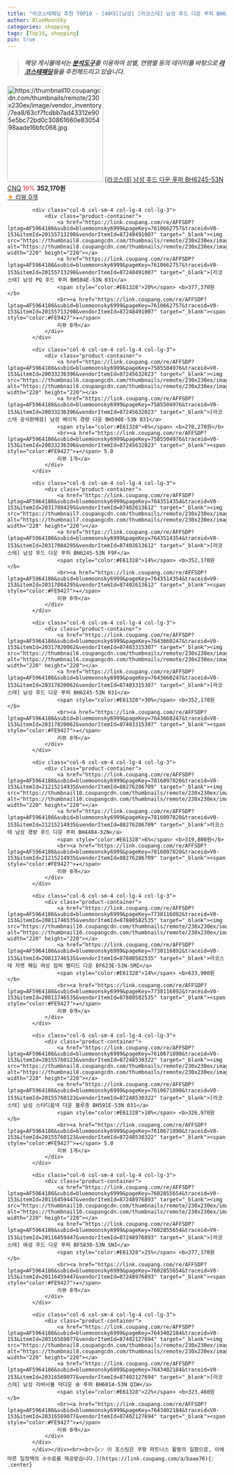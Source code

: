 ```yaml
---
title: "라코스테패딩 추천 TOP10 - [40대][남성] [라코스테] 남성 후드 다운 푸퍼 BH6245-53N CNQ"
author: BlueMoonSky
categories: shopping
tags: [Top10, shopping]
pin: true
---
```


> ##### 해당 게시물에서는 [**분석도구**](https://itemscout.io/)를 이용하여 **성별**, **연령별** 등의 데이터를 바탕으로 [**라코스테패딩**](https://link.coupang.com/a/baae76)들을 추천해드리고 있습니다.
<div class="container"><div class="row">
            <div class="col-6 col-sm-4 col-lg-4 col-lg-3">
                <div class="product-container">
                    <a href="https://link.coupang.com/re/AFFSDP?lptag=AF5964186&subid=bluemoonsky6999&pageKey=7643406253&traceid=V0-153&itemId=20316589568&vendorItemId=87402145463" target="_blank"><img src="https://thumbnail10.coupangcdn.com/thumbnails/remote/230x230ex/image/vendor_inventory/7ea8/63cf7fcdbb7ad43312e905e5bc72bd0c30861660e8305498aade16bfc068.jpg" alt="https://thumbnail10.coupangcdn.com/thumbnails/remote/230x230ex/image/vendor_inventory/7ea8/63cf7fcdbb7ad43312e905e5bc72bd0c30861660e8305498aade16bfc068.jpg" width="220" height="220"></a>
                    <a href="https://link.coupang.com/re/AFFSDP?lptag=AF5964186&subid=bluemoonsky6999&pageKey=7643406253&traceid=V0-153&itemId=20316589568&vendorItemId=87402145463" target="_blank">[라코스테] 남성 후드 다운 푸퍼 BH6245-53N CNQ</a>
                    <span style="color:#E61328">19%</span> <b>352,170원</b>
                    <br><a href="https://link.coupang.com/re/AFFSDP?lptag=AF5964186&subid=bluemoonsky6999&pageKey=7643406253&traceid=V0-153&itemId=20316589568&vendorItemId=87402145463" target="_blank"><span style="color:#FE9427">★</span> 
                    리뷰 0개</a>
                </div>
            </div>
            
            <div class="col-6 col-sm-4 col-lg-4 col-lg-3">
                <div class="product-container">
                    <a href="https://link.coupang.com/re/AFFSDP?lptag=AF5964186&subid=bluemoonsky6999&pageKey=7610662757&traceid=V0-153&itemId=20155713298&vendorItemId=87248491007" target="_blank"><img src="https://thumbnail8.coupangcdn.com/thumbnails/remote/230x230ex/image/vendor_inventory/a3fb/dc6c415e0a81e24b00cf886bb6a74779cb01501107704e305318b4a7e4f4.jpg" alt="https://thumbnail8.coupangcdn.com/thumbnails/remote/230x230ex/image/vendor_inventory/a3fb/dc6c415e0a81e24b00cf886bb6a74779cb01501107704e305318b4a7e4f4.jpg" width="220" height="220"></a>
                    <a href="https://link.coupang.com/re/AFFSDP?lptag=AF5964186&subid=bluemoonsky6999&pageKey=7610662757&traceid=V0-153&itemId=20155713298&vendorItemId=87248491007" target="_blank">[라코스테] 남성 PQ 후드 푸퍼 BH584E-53N 031</a>
                    <span style="color:#E61328">20%</span> <b>377,370원</b>
                    <br><a href="https://link.coupang.com/re/AFFSDP?lptag=AF5964186&subid=bluemoonsky6999&pageKey=7610662757&traceid=V0-153&itemId=20155713298&vendorItemId=87248491007" target="_blank"><span style="color:#FE9427">★</span> 
                    리뷰 0개</a>
                </div>
            </div>
            
            <div class="col-6 col-sm-4 col-lg-4 col-lg-3">
                <div class="product-container">
                    <a href="https://link.coupang.com/re/AFFSDP?lptag=AF5964186&subid=bluemoonsky6999&pageKey=7585504976&traceid=V0-153&itemId=20033236396&vendorItemId=87245632023" target="_blank"><img src="https://thumbnail6.coupangcdn.com/thumbnails/remote/230x230ex/image/vendor_inventory/327a/c38536560c696decc9d0a016e011ad2f8aeb39ef0bdf010b1c25b142400d.jpg" alt="https://thumbnail6.coupangcdn.com/thumbnails/remote/230x230ex/image/vendor_inventory/327a/c38536560c696decc9d0a016e011ad2f8aeb39ef0bdf010b1c25b142400d.jpg" width="220" height="220"></a>
                    <a href="https://link.coupang.com/re/AFFSDP?lptag=AF5964186&subid=bluemoonsky6999&pageKey=7585504976&traceid=V0-153&itemId=20033236396&vendorItemId=87245632023" target="_blank">[라코스테 공식판매점] 남성 베이직 경량 다운 BH590E-53N 031</a>
                    <span style="color:#E61328">6%</span> <b>270,270원</b>
                    <br><a href="https://link.coupang.com/re/AFFSDP?lptag=AF5964186&subid=bluemoonsky6999&pageKey=7585504976&traceid=V0-153&itemId=20033236396&vendorItemId=87245632023" target="_blank"><span style="color:#FE9427">★</span> 5.0
                    리뷰 1개</a>
                </div>
            </div>
            
            <div class="col-6 col-sm-4 col-lg-4 col-lg-3">
                <div class="product-container">
                    <a href="https://link.coupang.com/re/AFFSDP?lptag=AF5964186&subid=bluemoonsky6999&pageKey=7643514354&traceid=V0-153&itemId=20317084295&vendorItemId=87402613612" target="_blank"><img src="https://thumbnail7.coupangcdn.com/thumbnails/remote/230x230ex/image/vendor_inventory/01c0/ace3e7b1223bdcf68a1b2ba4854a34ecee856fa9bf8ae6b3cccd77b6bdea.jpg" alt="https://thumbnail7.coupangcdn.com/thumbnails/remote/230x230ex/image/vendor_inventory/01c0/ace3e7b1223bdcf68a1b2ba4854a34ecee856fa9bf8ae6b3cccd77b6bdea.jpg" width="220" height="220"></a>
                    <a href="https://link.coupang.com/re/AFFSDP?lptag=AF5964186&subid=bluemoonsky6999&pageKey=7643514354&traceid=V0-153&itemId=20317084295&vendorItemId=87402613612" target="_blank">[라코스테] 남성 후드 다운 푸퍼 BH6245-53N F9F</a>
                    <span style="color:#E61328">14%</span> <b>352,170원</b>
                    <br><a href="https://link.coupang.com/re/AFFSDP?lptag=AF5964186&subid=bluemoonsky6999&pageKey=7643514354&traceid=V0-153&itemId=20317084295&vendorItemId=87402613612" target="_blank"><span style="color:#FE9427">★</span> 
                    리뷰 0개</a>
                </div>
            </div>
            
            <div class="col-6 col-sm-4 col-lg-4 col-lg-3">
                <div class="product-container">
                    <a href="https://link.coupang.com/re/AFFSDP?lptag=AF5964186&subid=bluemoonsky6999&pageKey=7643660247&traceid=V0-153&itemId=20317820062&vendorItemId=87403315307" target="_blank"><img src="https://thumbnail6.coupangcdn.com/thumbnails/remote/230x230ex/image/vendor_inventory/7af6/431144986c0eaa29b973b4cda47dca0529c7218c17f802af93ba211e3cea.jpg" alt="https://thumbnail6.coupangcdn.com/thumbnails/remote/230x230ex/image/vendor_inventory/7af6/431144986c0eaa29b973b4cda47dca0529c7218c17f802af93ba211e3cea.jpg" width="220" height="220"></a>
                    <a href="https://link.coupang.com/re/AFFSDP?lptag=AF5964186&subid=bluemoonsky6999&pageKey=7643660247&traceid=V0-153&itemId=20317820062&vendorItemId=87403315307" target="_blank">[라코스테] 남성 후드 다운 푸퍼 BH6245-53N 031</a>
                    <span style="color:#E61328">30%</span> <b>352,170원</b>
                    <br><a href="https://link.coupang.com/re/AFFSDP?lptag=AF5964186&subid=bluemoonsky6999&pageKey=7643660247&traceid=V0-153&itemId=20317820062&vendorItemId=87403315307" target="_blank"><span style="color:#FE9427">★</span> 
                    리뷰 0개</a>
                </div>
            </div>
            
            <div class="col-6 col-sm-4 col-lg-4 col-lg-3">
                <div class="product-container">
                    <a href="https://link.coupang.com/re/AFFSDP?lptag=AF5964186&subid=bluemoonsky6999&pageKey=7816097820&traceid=V0-153&itemId=21215214935&vendorItemId=88276286709" target="_blank"><img src="https://thumbnail10.coupangcdn.com/thumbnails/remote/230x230ex/image/vendor_inventory/bf00/4cc7d9ac3a63d54a245ce58193e91d9b53fdb7aecec3bdfc870b66a81017.JPG" alt="https://thumbnail10.coupangcdn.com/thumbnails/remote/230x230ex/image/vendor_inventory/bf00/4cc7d9ac3a63d54a245ce58193e91d9b53fdb7aecec3bdfc870b66a81017.JPG" width="220" height="220"></a>
                    <a href="https://link.coupang.com/re/AFFSDP?lptag=AF5964186&subid=bluemoonsky6999&pageKey=7816097820&traceid=V0-153&itemId=21215214935&vendorItemId=88276286709" target="_blank">라코스테 남성 경량 후드 다운 푸퍼 BH4484-52N</a>
                    <span style="color:#E61328">6%</span> <b>319,800원</b>
                    <br><a href="https://link.coupang.com/re/AFFSDP?lptag=AF5964186&subid=bluemoonsky6999&pageKey=7816097820&traceid=V0-153&itemId=21215214935&vendorItemId=88276286709" target="_blank"><span style="color:#FE9427">★</span> 
                    리뷰 0개</a>
                </div>
            </div>
            
            <div class="col-6 col-sm-4 col-lg-4 col-lg-3">
                <div class="product-container">
                    <a href="https://link.coupang.com/re/AFFSDP?lptag=AF5964186&subid=bluemoonsky6999&pageKey=7738116892&traceid=V0-153&itemId=20811746535&vendorItemId=87880582535" target="_blank"><img src="https://thumbnail10.coupangcdn.com/thumbnails/remote/230x230ex/image/vendor_inventory/9f47/f4a6404a508e6fc76fc96968fd0e53330cdc22cf2fa651bfb33c36f7662c.png" alt="https://thumbnail10.coupangcdn.com/thumbnails/remote/230x230ex/image/vendor_inventory/9f47/f4a6404a508e6fc76fc96968fd0e53330cdc22cf2fa651bfb33c36f7662c.png" width="220" height="220"></a>
                    <a href="https://link.coupang.com/re/AFFSDP?lptag=AF5964186&subid=bluemoonsky6999&pageKey=7738116892&traceid=V0-153&itemId=20811746535&vendorItemId=87880582535" target="_blank">라코스테 자켓 패딩 여성 점퍼 벨티드 다운 BF623E-53N-SMI</a>
                    <span style="color:#E61328">14%</span> <b>633,900원</b>
                    <br><a href="https://link.coupang.com/re/AFFSDP?lptag=AF5964186&subid=bluemoonsky6999&pageKey=7738116892&traceid=V0-153&itemId=20811746535&vendorItemId=87880582535" target="_blank"><span style="color:#FE9427">★</span> 
                    리뷰 0개</a>
                </div>
            </div>
            
            <div class="col-6 col-sm-4 col-lg-4 col-lg-3">
                <div class="product-container">
                    <a href="https://link.coupang.com/re/AFFSDP?lptag=AF5964186&subid=bluemoonsky6999&pageKey=7610671890&traceid=V0-153&itemId=20155760123&vendorItemId=87248530322" target="_blank"><img src="https://thumbnail8.coupangcdn.com/thumbnails/remote/230x230ex/image/vendor_inventory/90d7/69e258bccd50cf4cd21471d853e95de9e717f477de3bd91718a986cca477.jpg" alt="https://thumbnail8.coupangcdn.com/thumbnails/remote/230x230ex/image/vendor_inventory/90d7/69e258bccd50cf4cd21471d853e95de9e717f477de3bd91718a986cca477.jpg" width="220" height="220"></a>
                    <a href="https://link.coupang.com/re/AFFSDP?lptag=AF5964186&subid=bluemoonsky6999&pageKey=7610671890&traceid=V0-153&itemId=20155760123&vendorItemId=87248530322" target="_blank">[라코스테] 남성 스타디움넥 다운 블루종 BH591E-53N 031</a>
                    <span style="color:#E61328">10%</span> <b>326,970원</b>
                    <br><a href="https://link.coupang.com/re/AFFSDP?lptag=AF5964186&subid=bluemoonsky6999&pageKey=7610671890&traceid=V0-153&itemId=20155760123&vendorItemId=87248530322" target="_blank"><span style="color:#FE9427">★</span> 5.0
                    리뷰 1개</a>
                </div>
            </div>
            
            <div class="col-6 col-sm-4 col-lg-4 col-lg-3">
                <div class="product-container">
                    <a href="https://link.coupang.com/re/AFFSDP?lptag=AF5964186&subid=bluemoonsky6999&pageKey=7602855654&traceid=V0-153&itemId=20116459447&vendorItemId=87248976893" target="_blank"><img src="https://thumbnail10.coupangcdn.com/thumbnails/remote/230x230ex/image/vendor_inventory/1da8/23314465de352e79e95d7fd5b8f719e7a7aa8767e6fa18986cb7d6a861a3.jpg" alt="https://thumbnail10.coupangcdn.com/thumbnails/remote/230x230ex/image/vendor_inventory/1da8/23314465de352e79e95d7fd5b8f719e7a7aa8767e6fa18986cb7d6a861a3.jpg" width="220" height="220"></a>
                    <a href="https://link.coupang.com/re/AFFSDP?lptag=AF5964186&subid=bluemoonsky6999&pageKey=7602855654&traceid=V0-153&itemId=20116459447&vendorItemId=87248976893" target="_blank">[라코스테] 여성 후드 다운 푸퍼 BF5830-53N SNI</a>
                    <span style="color:#E61328">25%</span> <b>377,370원</b>
                    <br><a href="https://link.coupang.com/re/AFFSDP?lptag=AF5964186&subid=bluemoonsky6999&pageKey=7602855654&traceid=V0-153&itemId=20116459447&vendorItemId=87248976893" target="_blank"><span style="color:#FE9427">★</span> 
                    리뷰 0개</a>
                </div>
            </div>
            
            <div class="col-6 col-sm-4 col-lg-4 col-lg-3">
                <div class="product-container">
                    <a href="https://link.coupang.com/re/AFFSDP?lptag=AF5964186&subid=bluemoonsky6999&pageKey=7643402184&traceid=V0-153&itemId=20316569077&vendorItemId=87402127694" target="_blank"><img src="https://thumbnail8.coupangcdn.com/thumbnails/remote/230x230ex/image/vendor_inventory/8994/8645cb3e101f28c171509f54f9f171cd5d77b001c326ecff63d14081e8ae.jpg" alt="https://thumbnail8.coupangcdn.com/thumbnails/remote/230x230ex/image/vendor_inventory/8994/8645cb3e101f28c171509f54f9f171cd5d77b001c326ecff63d14081e8ae.jpg" width="220" height="220"></a>
                    <a href="https://link.coupang.com/re/AFFSDP?lptag=AF5964186&subid=bluemoonsky6999&pageKey=7643402184&traceid=V0-153&itemId=20316569077&vendorItemId=87402127694" target="_blank">[라코스테] 남성 리버서블 덕다운 숏 푸퍼 BH6014-53N QIW</a>
                    <span style="color:#E61328">22%</span> <b>323,460원</b>
                    <br><a href="https://link.coupang.com/re/AFFSDP?lptag=AF5964186&subid=bluemoonsky6999&pageKey=7643402184&traceid=V0-153&itemId=20316569077&vendorItemId=87402127694" target="_blank"><span style="color:#FE9427">★</span> 
                    리뷰 0개</a>
                </div>
            </div>
            </div></div><br><br>[👉 이 포스팅은 쿠팡 파트너스 활동의 일환으로, 이에 따른 일정액의 수수료를 제공받습니다.](https://link.coupang.com/a/baae76){: .center}